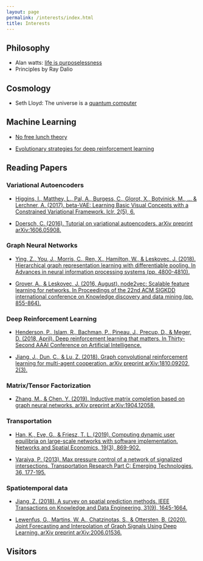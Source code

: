 ```yaml
---
layout: page
permalink: /interests/index.html
title: Interests
---
```


## Philosophy
- Alan watts: [life is purposelessness](https://www.youtube.com/watch?v=21RwqnB8GrE)
- Principles by Ray Dalio

## Cosmology
- Seth Lloyd: The universe is a [quantum computer](https://www.youtube.com/watch?v=Qu6Mh2pX9OI)

## Machine Learning
- [No free lunch theory](https://link.springer.com/chapter/10.1007/978-1-4471-0123-9_3)

- [Evolutionary strategies for deep reinforcement learning](https://openai.com/blog/evolution-strategies/)

## Reading Papers

### Variational Autoencoders

- [Higgins, I., Matthey, L., Pal, A., Burgess, C., Glorot, X., Botvinick, M., ... & Lerchner, A. (2017). beta-VAE: Learning Basic Visual Concepts with a Constrained Variational Framework. Iclr, 2(5), 6.](https://pdfs.semanticscholar.org/a902/26c41b79f8b06007609f39f82757073641e2.pdf)

- [Doersch, C. (2016). Tutorial on variational autoencoders. arXiv preprint arXiv:1606.05908.](https://arxiv.org/pdf/1606.05908.pdf%20http://arxiv.org/abs/1606.05908.pdf)

### Graph Neural Networks

- [Ying, Z., You, J., Morris, C., Ren, X., Hamilton, W., & Leskovec, J. (2018). Hierarchical graph representation learning with differentiable pooling. In Advances in neural information processing systems (pp. 4800-4810).](http://papers.nips.cc/paper/7729-hierarchical-graph-representation-learning-with-differentiable-pooling.pdf)

- [Grover, A., & Leskovec, J. (2016, August). node2vec: Scalable feature learning for networks. In Proceedings of the 22nd ACM SIGKDD international conference on Knowledge discovery and data mining (pp. 855-864).](https://cs.stanford.edu/~jure/pubs/node2vec-kdd16.pdf)

### Deep Reinforcement Learning

- [Henderson, P., Islam, R., Bachman, P., Pineau, J., Precup, D., & Meger, D. (2018, April). Deep reinforcement learning that matters. In Thirty-Second AAAI Conference on Artificial Intelligence.](https://www.aaai.org/ocs/index.php/AAAI/AAAI18/paper/viewPaper/16669)

- [Jiang, J., Dun, C., & Lu, Z. (2018). Graph convolutional reinforcement learning for multi-agent cooperation. arXiv preprint arXiv:1810.09202, 2(3).](https://z0ngqing.github.io/paper/preprint-jiechuan18.pdf)

### Matrix/Tensor Factorization

- [Zhang, M., & Chen, Y. (2019). Inductive matrix completion based on graph neural networks. arXiv preprint arXiv:1904.12058.](https://www.cse.wustl.edu/~ychen/public/ICLR.pdf)

### Transportation

- [Han, K., Eve, G., & Friesz, T. L. (2019). Computing dynamic user equilibria on large-scale networks with software implementation. Networks and Spatial Economics, 19(3), 869-902.](https://link.springer.com/article/10.1007/s11067-018-9433-y)

- [Varaiya, P. (2013). Max pressure control of a network of signalized intersections. Transportation Research Part C: Emerging Technologies, 36, 177-195.](https://www.sciencedirect.com/science/article/pii/S0968090X13001782?casa_token=THSepaiq7o4AAAAA:Z88qyMBES5RmF1QnpgOj01dXdoKrxfikri1v6fe0UKFZMHzcuiqoTph5oVlIIpcLLyfYosyVMcU)

### Spatiotemporal data

- [Jiang, Z. (2018). A survey on spatial prediction methods. IEEE Transactions on Knowledge and Data Engineering, 31(9), 1645-1664.](https://ieeexplore.ieee.org/stamp/stamp.jsp?tp=&arnumber=8444678)

- [Lewenfus, G., Martins, W. A., Chatzinotas, S., & Ottersten, B. (2020). Joint Forecasting and Interpolation of Graph Signals Using Deep Learning. arXiv preprint arXiv:2006.01536.](https://arxiv.org/pdf/2006.01536.pdf)
  
## Visitors

<script type="text/javascript" id="clustrmaps" src="//cdn.clustrmaps.com/map_v2.js?d=6DHnM19h01VEFhN144i9ufWVCbC3yVS_56I7wQ-lpVI&cl=ffffff&w=a"></script>





